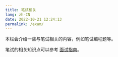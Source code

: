 ```yaml
---
title: 笔试相关
lang: zh-CN
date: 2022-10-21 12:24:13
permalink: /exam/
---
```


本栏会介绍一些与笔试相关的内容，例如笔试编程题等。

笔试的相关知识点可以参考 [面试指南](/guide/)。
